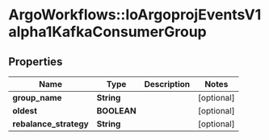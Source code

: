 # ArgoWorkflows::IoArgoprojEventsV1alpha1KafkaConsumerGroup

## Properties
Name | Type | Description | Notes
------------ | ------------- | ------------- | -------------
**group_name** | **String** |  | [optional] 
**oldest** | **BOOLEAN** |  | [optional] 
**rebalance_strategy** | **String** |  | [optional] 



